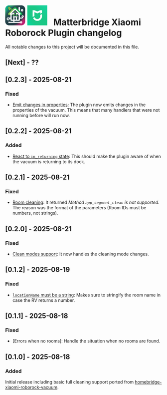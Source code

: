 <!-- Commented out section
## [1.0.0] - 2025-07-01

### Added

- [Feature 1]: Description of the feature.
- [Feature 2]: Description of the feature.

### Changed

- [Feature 3]: Description of the change.
- [Feature 4]: Description of the change.

### Deprecated

- [Feature 5]: Description of the deprecation.

### Removed

- [Feature 6]: Description of the removal.

### Fixed

- [Bug 1]: Description of the bug fix.
- [Bug 2]: Description of the bug fix.

### Security

- [Security 1]: Description of the security improvement.

-->

# <img src="matterbridge.svg" alt="Matterbridge Logo" width="64px" height="64px"> <img src="xiaomi-home.png" alt="Xiaomi Home app logo" width="64px" height="64px">&nbsp;&nbsp;&nbsp;Matterbridge Xiaomi Roborock Plugin changelog

All notable changes to this project will be documented in this file.

## [Next] - ??

## [0.2.3] - 2025-08-21

### Fixed

- [Emit changes in properties](https://github.com/afharo/matterbridge-xiaomi-roborock/pull/84): The plugin now emits changes in the properties of the vacuum. This means that many handlers that were not running before will run now.

## [0.2.2] - 2025-08-21

### Added

- [React to `in_returning` state](https://github.com/afharo/matterbridge-xiaomi-roborock/pull/80): This should make the plugin aware of when the vacuum is returning to its dock.

## [0.2.1] - 2025-08-21

### Fixed

- [Room cleaning](https://github.com/afharo/matterbridge-xiaomi-roborock/pull/72): It returned _Method `app_segment_clean` is not supported_. The reason was the format of the parameters (Room IDs must be numbers, not strings).

## [0.2.0] - 2025-08-21

### Fixed

- [Clean modes support](https://github.com/afharo/matterbridge-xiaomi-roborock/issues/68): It now handles the cleaning mode changes.

## [0.1.2] - 2025-08-19

### Fixed

- [`locationName` must be a string](https://github.com/afharo/matterbridge-xiaomi-roborock/issues/64): Makes sure to stringify the room name in case the RV returns a number.

## [0.1.1] - 2025-08-18

### Fixed

- [Errors when no rooms]: Handle the situation when no rooms are found.

## [0.1.0] - 2025-08-18

### Added

Initial release including basic full cleaning support ported from [homebridge-xiaomi-roborock-vacuum](https://github.com/homebridge-xiaomi-roborock-vacuum/homebridge-xiaomi-roborock-vacuum/).
